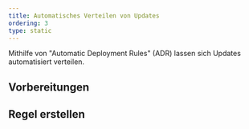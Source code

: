 ```yaml
---
title: Automatisches Verteilen von Updates
ordering: 3
type: static
---
```


Mithilfe von "Automatic Deployment Rules" (ADR) lassen sich Updates automatisiert verteilen.

## Vorbereitungen

## Regel erstellen